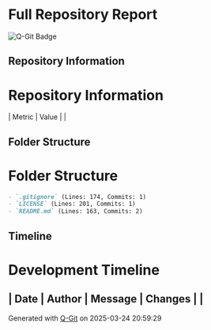# Full Repository Report

![Q-Git Badge](https://img.shields.io/badge/Q--Git-Analyzed-blue?style=flat-square)

## Repository Information

# Repository Information

| Metric                | Value                                      |
|
## Folder Structure

# Folder Structure

```markdown
- `.gitignore` (Lines: 174, Commits: 1)
- `LICENSE` (Lines: 201, Commits: 1)
- `README.md` (Lines: 163, Commits: 2)
```


## Timeline

# Development Timeline

| Date                | Author          | Message                  | Changes         |
|
---
Generated with [Q-Git](https://github.com/QLineTech/Q-Git) on 2025-03-24 20:59:29